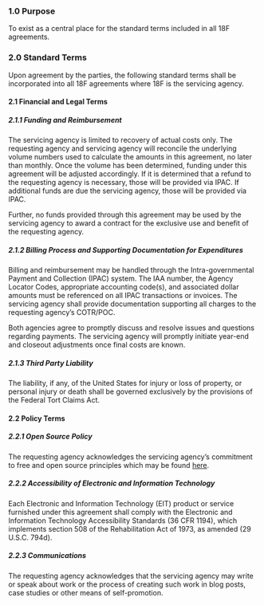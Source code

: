 ### 1.0 Purpose

To exist as a central place for the standard terms included in all 18F agreements.

### 2.0 Standard Terms

Upon agreement by the parties, the following standard terms shall be incorporated into all 18F agreements where 18F is the servicing agency.

#### 2.1 Financial and Legal Terms

##### 2.1.1 Funding and Reimbursement

The servicing agency is limited to recovery of actual costs only. The requesting agency and servicing agency will reconcile the underlying volume numbers used to calculate the amounts in this agreement, no later than monthly. Once the volume has been determined, funding under this agreement will be adjusted accordingly. If it is determined that a refund to the requesting agency is necessary, those will be provided via IPAC. If additional funds are due the servicing agency, those will be provided via IPAC. 

Further, no funds provided through this agreement may be used by the servicing agency to award a contract for the exclusive use and benefit of the requesting agency.

##### 2.1.2 Billing Process and Supporting Documentation for Expenditures

Billing and reimbursement may be handled through the Intra-governmental Payment and Collection (IPAC) system. The IAA number, the Agency Locator Codes, appropriate accounting code(s), and associated dollar amounts must be referenced on all IPAC transactions or invoices.  The servicing agency shall provide documentation supporting all charges to the requesting agency’s COTR/POC. 

Both agencies agree to promptly discuss and resolve issues and questions regarding payments. The servicing agency will promptly initiate year-end and closeout adjustments once final costs are known.

##### 2.1.3 Third Party Liability

The liability, if any, of the United States for injury or loss of property, or personal injury or death shall be governed exclusively by the provisions of the Federal Tort Claims Act.  

#### 2.2 Policy Terms

##### 2.2.1 Open Source Policy

The requesting agency acknowledges the servicing agency’s commitment to free and open source principles which may be found [here](https://github.com/18F/open-source-policy/blob/master/policy.md).

##### 2.2.2 Accessibility of Electronic and Information Technology

Each Electronic and Information Technology (EIT) product or service furnished under this agreement shall comply with the Electronic and Information Technology Accessibility Standards (36 CFR 1194), which implements section 508 of the Rehabilitation Act of 1973, as amended (29 U.S.C. 794d).

##### 2.2.3 Communications

The requesting agency acknowledges that the servicing agency may write or speak about work or the process of creating such work in blog posts, case studies or other means of self-promotion.


